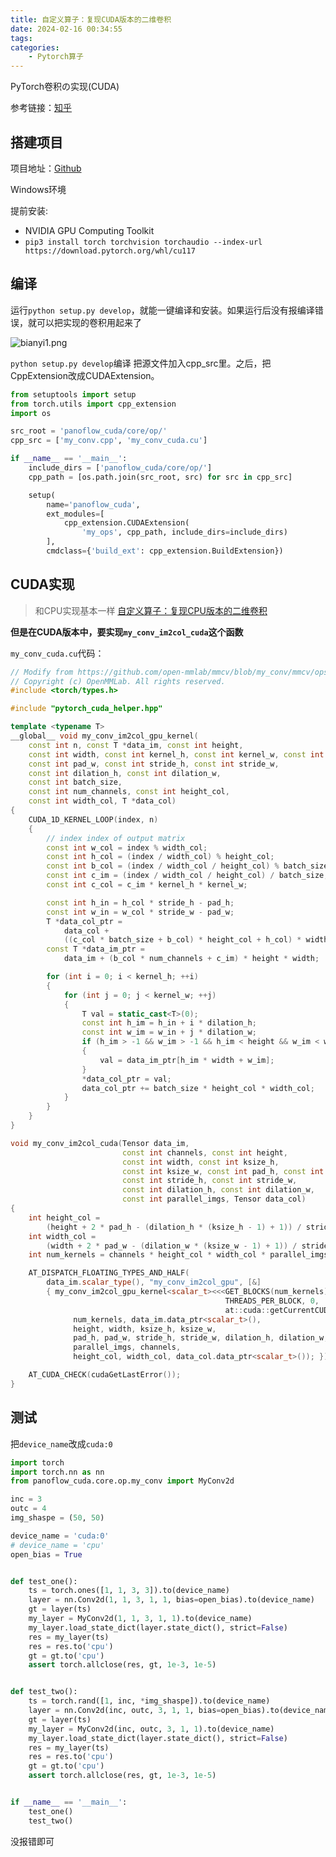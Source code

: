 ```yaml
---
title: 自定义算子：复现CUDA版本的二维卷积
date: 2024-02-16 00:34:55
tags:
categories:
    - Pytorch算子
---
```

PyTorch卷积の实现(CUDA)
<!--more-->
参考链接：[知乎](https://zhuanlan.zhihu.com/p/541302472)

## **搭建项目**

项目地址：[Github](https://github.com/ydyhello/studydemo/tree/main/MyConv2d%2Bcuda)

Windows环境

提前安装:
- NVIDIA GPU Computing Toolkit
- `pip3 install torch torchvision torchaudio --index-url https://download.pytorch.org/whl/cu117`



## 编译
运行`python setup.py develop`，就能一键编译和安装。如果运行后没有报编译错误，就可以把实现的卷积用起来了

![bianyi1.png](https://s2.loli.net/2024/02/16/VLdQk6rZn4hpt3I.png)

`python setup.py develop`编译
把源文件加入cpp_src里。之后，把CppExtension改成CUDAExtension。

```python
from setuptools import setup
from torch.utils import cpp_extension
import os

src_root = 'panoflow_cuda/core/op/'
cpp_src = ['my_conv.cpp', 'my_conv_cuda.cu']

if __name__ == '__main__':
    include_dirs = ['panoflow_cuda/core/op/']
    cpp_path = [os.path.join(src_root, src) for src in cpp_src]

    setup(
        name='panoflow_cuda',
        ext_modules=[
            cpp_extension.CUDAExtension(
                'my_ops', cpp_path, include_dirs=include_dirs)
        ],
        cmdclass={'build_ext': cpp_extension.BuildExtension})
```
## CUDA实现
> 和CPU实现基本一样 [自定义算子：复现CPU版本的二维卷积](https://ydyhello.github.io/2024/01/19/%E8%87%AA%E5%AE%9A%E4%B9%89%E7%AE%97%E5%AD%90%EF%BC%9A%E5%A4%8D%E7%8E%B0CPU%E7%89%88%E6%9C%AC%E7%9A%84%E4%BA%8C%E7%BB%B4%E5%8D%B7%E7%A7%AF/)

**但是在CUDA版本中，要实现`my_conv_im2col_cuda`这个函数**

`my_conv_cuda.cu`代码：
```C++
// Modify from https://github.com/open-mmlab/mmcv/blob/my_conv/mmcv/ops/csrc/common/cuda/deform_conv_cuda_kernel.cuh
// Copyright (c) OpenMMLab. All rights reserved.
#include <torch/types.h>

#include "pytorch_cuda_helper.hpp"

template <typename T>
__global__ void my_conv_im2col_gpu_kernel(
    const int n, const T *data_im, const int height,
    const int width, const int kernel_h, const int kernel_w, const int pad_h,
    const int pad_w, const int stride_h, const int stride_w,
    const int dilation_h, const int dilation_w,
    const int batch_size,
    const int num_channels, const int height_col,
    const int width_col, T *data_col)
{
    CUDA_1D_KERNEL_LOOP(index, n)
    {
        // index index of output matrix
        const int w_col = index % width_col;
        const int h_col = (index / width_col) % height_col;
        const int b_col = (index / width_col / height_col) % batch_size;
        const int c_im = (index / width_col / height_col) / batch_size;
        const int c_col = c_im * kernel_h * kernel_w;

        const int h_in = h_col * stride_h - pad_h;
        const int w_in = w_col * stride_w - pad_w;
        T *data_col_ptr =
            data_col +
            ((c_col * batch_size + b_col) * height_col + h_col) * width_col + w_col;
        const T *data_im_ptr =
            data_im + (b_col * num_channels + c_im) * height * width;

        for (int i = 0; i < kernel_h; ++i)
        {
            for (int j = 0; j < kernel_w; ++j)
            {
                T val = static_cast<T>(0);
                const int h_im = h_in + i * dilation_h;
                const int w_im = w_in + j * dilation_w;
                if (h_im > -1 && w_im > -1 && h_im < height && w_im < width)
                {
                    val = data_im_ptr[h_im * width + w_im];
                }
                *data_col_ptr = val;
                data_col_ptr += batch_size * height_col * width_col;
            }
        }
    }
}

void my_conv_im2col_cuda(Tensor data_im,
                         const int channels, const int height,
                         const int width, const int ksize_h,
                         const int ksize_w, const int pad_h, const int pad_w,
                         const int stride_h, const int stride_w,
                         const int dilation_h, const int dilation_w,
                         const int parallel_imgs, Tensor data_col)
{
    int height_col =
        (height + 2 * pad_h - (dilation_h * (ksize_h - 1) + 1)) / stride_h + 1;
    int width_col =
        (width + 2 * pad_w - (dilation_w * (ksize_w - 1) + 1)) / stride_w + 1;
    int num_kernels = channels * height_col * width_col * parallel_imgs;

    AT_DISPATCH_FLOATING_TYPES_AND_HALF(
        data_im.scalar_type(), "my_conv_im2col_gpu", [&]
        { my_conv_im2col_gpu_kernel<scalar_t><<<GET_BLOCKS(num_kernels),
                                                THREADS_PER_BLOCK, 0,
                                                at::cuda::getCurrentCUDAStream()>>>(
              num_kernels, data_im.data_ptr<scalar_t>(),
              height, width, ksize_h, ksize_w,
              pad_h, pad_w, stride_h, stride_w, dilation_h, dilation_w,
              parallel_imgs, channels,
              height_col, width_col, data_col.data_ptr<scalar_t>()); });

    AT_CUDA_CHECK(cudaGetLastError());
}
```

## 测试
把`device_name`改成`cuda:0`
```python
import torch
import torch.nn as nn
from panoflow_cuda.core.op.my_conv import MyConv2d

inc = 3
outc = 4
img_shaspe = (50, 50)

device_name = 'cuda:0'
# device_name = 'cpu'
open_bias = True


def test_one():
    ts = torch.ones([1, 1, 3, 3]).to(device_name)
    layer = nn.Conv2d(1, 1, 3, 1, 1, bias=open_bias).to(device_name)
    gt = layer(ts)
    my_layer = MyConv2d(1, 1, 3, 1, 1).to(device_name)
    my_layer.load_state_dict(layer.state_dict(), strict=False)
    res = my_layer(ts)
    res = res.to('cpu')
    gt = gt.to('cpu')
    assert torch.allclose(res, gt, 1e-3, 1e-5)


def test_two():
    ts = torch.rand([1, inc, *img_shaspe]).to(device_name)
    layer = nn.Conv2d(inc, outc, 3, 1, 1, bias=open_bias).to(device_name)
    gt = layer(ts)
    my_layer = MyConv2d(inc, outc, 3, 1, 1).to(device_name)
    my_layer.load_state_dict(layer.state_dict(), strict=False)
    res = my_layer(ts)
    res = res.to('cpu')
    gt = gt.to('cpu')
    assert torch.allclose(res, gt, 1e-3, 1e-5)


if __name__ == '__main__':
    test_one()
    test_two()
```
没报错即可
